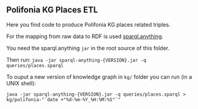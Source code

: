 ## Polifonia KG Places ETL

Here you find code to produce Polifonia KG places related triples.

For the mapping from raw data to RDF is used [sparql.anything](https://github.com/SPARQL-Anything/sparql.anything).

You need the sparql.anything `jar` in the root source of this folder.

Then run: `java -jar sparql-anything-{VERSION}.jar -q queries/places.sparql`

To ouput a new version of knowledge graph in `kg/` folder you can run (in a UNIX shell):

```java -jar sparql-anything-{VERSION}.jar -q queries/places.sparql > kg/polifonia-"`date +"%d-%m-%Y_%H:%M:%S"`"```





